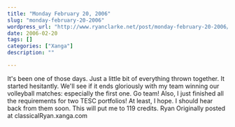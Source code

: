 ```yaml
---
title: "Monday February 20, 2006"
slug: "monday-february-20-2006"
wordpress_url: "http://www.ryanclarke.net/post/monday-february-20-2006/"
date: 2006-02-20
tags: []
categories: ["Xanga"]
description: ""

---
```


It's been one of those days. Just a little bit of everything thrown together. It started hesitantly. We'll see if it ends gloriously with my team winning our volleyball matches: especially the first one. Go team!
Also, I just finished all the requirements for two TESC portfolios! At least, I hope. I should hear back from them soon. This will put me to 119 credits.
Ryan
Originally posted at classicalRyan.xanga.com
